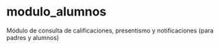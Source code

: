 # modulo_alumnos
Módulo de consulta de calificaciones, presentismo y notificaciones (para padres y alumnos)
